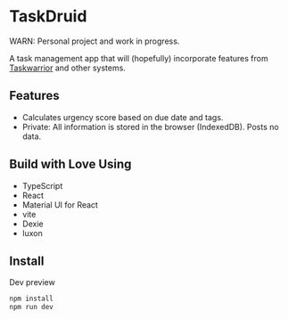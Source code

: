 # TaskDruid

WARN: Personal project and work in progress.

A task management app that will (hopefully) incorporate features from [Taskwarrior](https://taskwarrior.org) and other systems.

## Features

- Calculates urgency score based on due date and tags.
- Private: All information is stored in the browser (IndexedDB). Posts no data.

## Build with Love Using

- TypeScript
- React
- Material UI for React
- vite
- Dexie
- luxon

## Install

Dev preview

```sh
npm install
npm run dev

```
